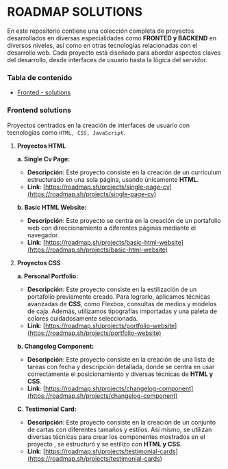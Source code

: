 # ROADMAP SOLUTIONS

En este repositorio contiene una colección completa de proyectos desarrollados en diversas especialidades como **FRONTED y BACKEND** en diversos niveles, así como en otras tecnologías relacionadas con el desarrollo web.
Cada proyecto está diseñado para abordar aspectos claves del desarrollo, desde interfaces de usuario hasta la lógica del servidor.

### Tabla de contenido

- [Fronted - solutions](#Frontend-solutions)

### Frontend solutions

Proyectos centrados en la creación de interfaces de usuario con tecnologías como `HTML, CSS, JavaScript`.

1. **Proyectos HTML**

   **a. Single Cv Page:**

   - **Descripción**: Este proyecto consiste en la creación de un currículum estructurado en una sola página, usando únicamente **HTML**.
   - **Link**: [https://roadmap.sh/projects/single-page-cv](https://roadmap.sh/projects/single-page-cv)

   **b. Basic HTML Website:**

   - **Descripción**: Este proyecto se centra en la creación de un portafolio web con direccionamiento a diferentes páginas mediante el navegador.
   - **Link**: [https://roadmap.sh/projects/basic-html-website](https://roadmap.sh/projects/basic-html-website)

2. **Proyectos CSS**

   **a. Personal Portfolio:**

   - **Descripción**: Este proyecto consiste en la estilización de un portafolio previamente creado. Para lograrlo, aplicamos técnicas avanzadas de **CSS**, como Flexbox, consultas de medios y modelos de caja. Además, utilizamos tipografías importadas y una paleta de colores cuidadosamente seleccionada.
   - **Link**: [https://roadmap.sh/projects/portfolio-website](https://roadmap.sh/projects/portfolio-website)

   **b. Changelog Component:**

   - **Descripción**: Este proyecto consiste en la creación de una lista de tareas con fecha y descripción detallada, donde se centra en usar correctamente el posicionamiento y diversas técnicas de **HTML y CSS**.
   - **Link**: [https://roadmap.sh/projects/changelog-component](https://roadmap.sh/projects/changelog-component)

   **C. Testimonial Card:**

   - **Descripción**: Este proyecto consiste en la creación de un conjunto de cartas con diferentes tamaños y estilos. Así mismo, se utilizan diversas técnicas para crear los componentes mostrados en el proyecto , se estructuró y se estilizo con **HTML y CSS**.
   - **Link**: [https://roadmap.sh/projects/testimonial-cards](https://roadmap.sh/projects/testimonial-cards)
